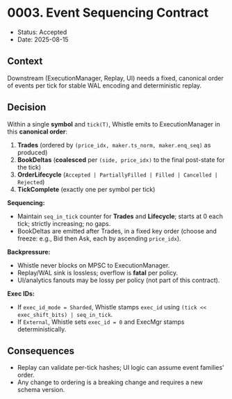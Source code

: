 # 0003. Event Sequencing Contract
- Status: Accepted
- Date: 2025-08-15

## Context
Downstream (ExecutionManager, Replay, UI) needs a fixed, canonical order of events per tick for stable WAL encoding and deterministic replay.

## Decision
Within a single **symbol** and `tick(T)`, Whistle emits to ExecutionManager in this **canonical order**:
1. **Trades** (ordered by `(price_idx, maker.ts_norm, maker.enq_seq)` as produced)
2. **BookDeltas** (**coalesced** per `(side, price_idx)` to the final post-state for the tick)
3. **OrderLifecycle** (`Accepted | PartiallyFilled | Filled | Cancelled | Rejected`)
4. **TickComplete** (exactly one per symbol per tick)

**Sequencing:**
- Maintain `seq_in_tick` counter for **Trades** and **Lifecycle**; starts at 0 each tick; strictly increasing; no gaps.
- BookDeltas are emitted after Trades, in a fixed key order (choose and freeze: e.g., Bid then Ask, each by ascending `price_idx`).

**Backpressure:**
- Whistle never blocks on MPSC to ExecutionManager.
- Replay/WAL sink is lossless; overflow is **fatal** per policy.
- UI/analytics fanouts may be lossy per policy (not part of this contract).

**Exec IDs:**
- If `exec_id_mode = Sharded`, Whistle stamps `exec_id` using `(tick << exec_shift_bits) | seq_in_tick`.
- If `External`, Whistle sets `exec_id = 0` and ExecMgr stamps deterministically.

## Consequences
- Replay can validate per-tick hashes; UI logic can assume event families’ order.
- Any change to ordering is a breaking change and requires a new schema version.

